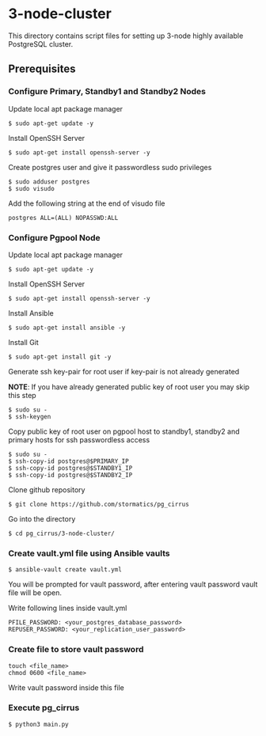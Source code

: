 # 3-node-cluster

This directory contains script files for setting up 3-node highly available PostgreSQL cluster.

## Prerequisites

### Configure Primary, Standby1 and Standby2 Nodes

Update local apt package manager

```
$ sudo apt-get update -y
```
Install OpenSSH Server

```
$ sudo apt-get install openssh-server -y
```
Create postgres user and give it passwordless sudo privileges

```
$ sudo adduser postgres
$ sudo visudo
```
Add the following string at the end of visudo file

```
postgres ALL=(ALL) NOPASSWD:ALL
```
### Configure Pgpool Node

Update local apt package manager

```
$ sudo apt-get update -y
```
Install OpenSSH Server

```
$ sudo apt-get install openssh-server -y
```
Install Ansible

```
$ sudo apt-get install ansible -y
```
Install Git

```
$ sudo apt-get install git -y
```
Generate ssh key-pair for root user if key-pair is not already generated

**NOTE**: If you have already generated public key of root user you may skip this step

```
$ sudo su -
$ ssh-keygen 
```
Copy public key of root user on pgpool host to standby1, standby2 and primary hosts for ssh passwordless access

```
$ sudo su -
$ ssh-copy-id postgres@$PRIMARY_IP
$ ssh-copy-id postgres@$STANDBY1_IP
$ ssh-copy-id postgres@$STANDBY2_IP
```
Clone github repository

```
$ git clone https://github.com/stormatics/pg_cirrus
```
Go into the directory 

```
$ cd pg_cirrus/3-node-cluster/
```
 
### Create vault.yml file using Ansible vaults

```
$ ansible-vault create vault.yml
```
You will be prompted for vault password, after entering vault password vault file will be open.

Write following lines inside vault.yml

```
PFILE_PASSWORD: <your_postgres_database_password>
REPUSER_PASSWORD: <your_replication_user_password>
```

### Create file to store vault password
```
touch <file_name>
chmod 0600 <file_name>
```
Write vault password inside this file

### Execute pg_cirrus
```
$ python3 main.py
```
